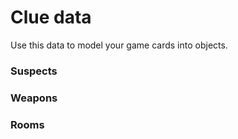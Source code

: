 # Clue data

Use this data to model your game cards into objects.

### Suspects

### Weapons



### Rooms

